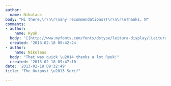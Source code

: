 ```yaml
---
author:
  name: Nikolaus
body: "Hi there,\r\n\r\nany recommendations?!\r\n\r\nThanks, N"
comments:
- author:
    name: Ryuk
  body: '[[http://www.myfonts.com/fonts/dstype/leitura-display/|Leitura Display]]'
  created: '2013-02-18 09:42:24'
- author:
    name: Nikolaus
  body: "That was quick \u2014 thanks a lot Ryuk!"
  created: '2013-02-18 09:47:10'
date: '2013-02-18 09:32:49'
title: "The Outpost \u2013 Serif"

---
```

